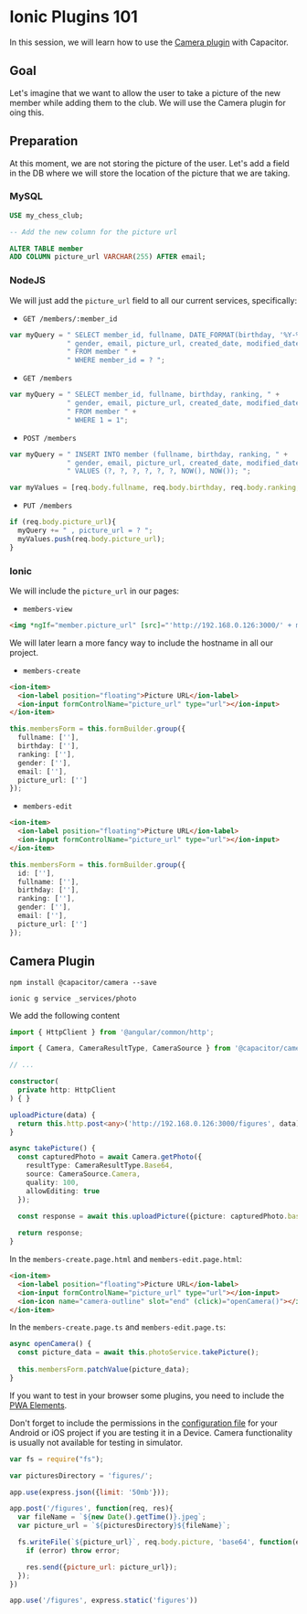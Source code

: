 # Ionic Plugins 101

In this session, we will learn how to use the [Camera plugin](https://capacitorjs.com/docs/apis/camera) with Capacitor.

## Goal

Let's imagine that we want to allow the user to take a picture of the new member while adding them to the club. We will use the Camera plugin for oing this.

## Preparation

At this moment, we are not storing the picture of the user. Let's add a field in the DB where we will store the location of the picture that we are taking.

### MySQL

```sql
USE my_chess_club;

-- Add the new column for the picture url

ALTER TABLE member
ADD COLUMN picture_url VARCHAR(255) AFTER email;
```

### NodeJS

We will just add the `picture_url` field to all our current services, specifically:

- `GET /members/:member_id`

```js
var myQuery = " SELECT member_id, fullname, DATE_FORMAT(birthday, '%Y-%m-%d') as birthday, ranking, " +
              " gender, email, picture_url, created_date, modified_date " +
              " FROM member " +
              " WHERE member_id = ? ";
```

- `GET /members`

```js
var myQuery = " SELECT member_id, fullname, birthday, ranking, " +
              " gender, email, picture_url, created_date, modified_date " +
              " FROM member " +
              " WHERE 1 = 1";
```

- `POST /members`

```js
var myQuery = " INSERT INTO member (fullname, birthday, ranking, " +
              " gender, email, picture_url, created_date, modified_date ) " +
              " VALUES (?, ?, ?, ?, ?, ?, NOW(), NOW()); ";

var myValues = [req.body.fullname, req.body.birthday, req.body.ranking, req.body.gender, req.body.email, req.body.picture_url ];
```

- `PUT /members`

```js
if (req.body.picture_url){
  myQuery += " , picture_url = ? ";
  myValues.push(req.body.picture_url);
}
```

### Ionic

We will include the `picture_url` in our pages:

- `members-view`

```html
<img *ngIf="member.picture_url" [src]="'http://192.168.0.126:3000/' + member.picture_url"/>
```

We will later learn a more fancy way to include the hostname in all our project.

- `members-create`

```html
<ion-item>
  <ion-label position="floating">Picture URL</ion-label>
  <ion-input formControlName="picture_url" type="url"></ion-input>
</ion-item>
```

```ts
this.membersForm = this.formBuilder.group({
  fullname: [''],
  birthday: [''],
  ranking: [''],
  gender: [''],
  email: [''],
  picture_url: ['']
});
```

- `members-edit`

```html
<ion-item>
  <ion-label position="floating">Picture URL</ion-label>
  <ion-input formControlName="picture_url" type="url"></ion-input>
</ion-item>
```

```ts
this.membersForm = this.formBuilder.group({
  id: [''],
  fullname: [''],
  birthday: [''],
  ranking: [''],
  gender: [''],
  email: [''],
  picture_url: ['']
});
```

## Camera Plugin

```
npm install @capacitor/camera --save
```

```
ionic g service _services/photo
```

We add the following content

```ts
import { HttpClient } from '@angular/common/http';

import { Camera, CameraResultType, CameraSource } from '@capacitor/camera';

// ...

constructor(
  private http: HttpClient
) { }

uploadPicture(data) {
  return this.http.post<any>('http://192.168.0.126:3000/figures', data).toPromise()
}

async takePicture() {
  const capturedPhoto = await Camera.getPhoto({
    resultType: CameraResultType.Base64, 
    source: CameraSource.Camera, 
    quality: 100,
    allowEditing: true
  });

  const response = await this.uploadPicture({picture: capturedPhoto.base64String})
  
  return response;
}
```

In the `members-create.page.html` and `members-edit.page.html`:

```html
<ion-item>
  <ion-label position="floating">Picture URL</ion-label>
  <ion-input formControlName="picture_url" type="url"></ion-input>
  <ion-icon name="camera-outline" slot="end" (click)="openCamera()"></ion-icon>
</ion-item>
```

In the `members-create.page.ts` and `members-edit.page.ts`:

```ts
async openCamera() {
  const picture_data = await this.photoService.takePicture();
  
  this.membersForm.patchValue(picture_data);
}
```

If you want to test in your browser some plugins, you need to include the [PWA Elements](https://capacitorjs.com/docs/web/pwa-elements#importing-pwa-elements).

Don't forget to include the permissions in the [configuration file](https://capacitorjs.com/docs/apis/camera#ios) for your Android or iOS project if you are testing it in a Device. Camera functionality is usually not available for testing in simulator.

```js
var fs = require("fs");

var picturesDirectory = 'figures/';

app.use(express.json({limit: '50mb'}));

app.post('/figures', function(req, res){
  var fileName = `${new Date().getTime()}.jpeg`;
  var picture_url = `${picturesDirectory}${fileName}`;

  fs.writeFile(`${picture_url}`, req.body.picture, 'base64', function(error) {
    if (error) throw error;

    res.send({picture_url: picture_url});
  });
})

app.use('/figures', express.static('figures'))
```